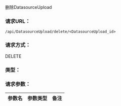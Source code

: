 删除DatasourceUpload

### **请求URL：**

`/api/DatasourceUpload/delete/<DatasourceUpload_id>`

### **请求方式：**

DELETE

### **类型：**

### **请求参数：**

|参数名|参数类型|备注|
|:--|:--|:--|